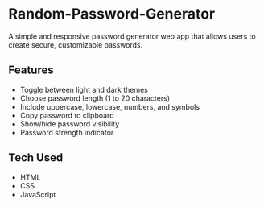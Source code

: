 # Random-Password-Generator
A simple and responsive password generator web app that allows users to create secure, customizable passwords.

## Features
- Toggle between light and dark themes  
- Choose password length (1 to 20 characters)  
- Include uppercase, lowercase, numbers, and symbols  
- Copy password to clipboard  
- Show/hide password visibility  
- Password strength indicator  

## Tech Used
- HTML  
- CSS  
- JavaScript  
